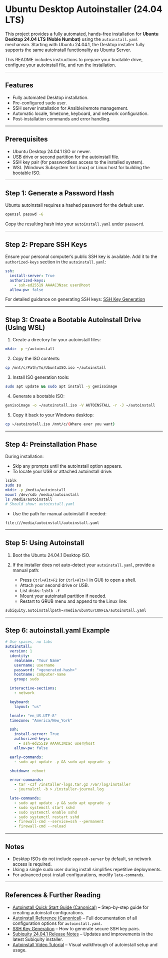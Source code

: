 # Ubuntu Desktop Autoinstaller (24.04 LTS)

This project provides a fully automated, hands-free installation for **Ubuntu Desktop 24.04 LTS (Noble Numbat)** using the `autoinstall.yaml` mechanism. Starting with Ubuntu 24.04.1, the Desktop installer fully supports the same autoinstall functionality as Ubuntu Server.

This README includes instructions to prepare your bootable drive, configure your autoinstall file, and run the installation.

---

## Features

* Fully automated Desktop installation.
* Pre-configured sudo user.
* SSH server installation for Ansible/remote management.
* Automatic locale, timezone, keyboard, and network configuration.
* Post-installation commands and error handling.

---

## Prerequisites

* Ubuntu Desktop 24.04.1 ISO or newer.
* USB drive or second partition for the autoinstall file.
* SSH key pair (for passwordless access to the installed system).
* WSL (Windows Subsystem for Linux) or Linux host for building the bootable ISO.

---

## Step 1: Generate a Password Hash

Ubuntu autoinstall requires a hashed password for the default user.

```bash
openssl passwd -6
```

Copy the resulting hash into your `autoinstall.yaml` under `password`.

---

## Step 2: Prepare SSH Keys

Ensure your personal computer’s public SSH key is available. Add it to the `authorized-keys` section in the `autoinstall.yaml`:

```yaml
ssh:
  install-server: True
  authorized-keys:
    - ssh-ed25519 AAAAC3Nzac user@host
  allow-pw: false
```

For detailed guidance on generating SSH keys: [SSH Key Generation](https://www.ssh.com/academy/ssh/keygen)

---

## Step 3: Create a Bootable Autoinstall Drive (Using WSL)

1. Create a directory for your autoinstall files:

```bash
mkdir -p ~/autoinstall
```

2. Copy the ISO contents:

```bash
cp /mnt/c/Path/To/UbuntuISO.iso ~/autoinstall
```

3. Install ISO generation tools:

```bash
sudo apt update && sudo apt install -y genisoimage
```

4. Generate a bootable ISO:

```bash
genisoimage -o ~/autoinstall.iso -V AUTOINSTALL -r -J ~/autoinstall
```

5. Copy it back to your Windows desktop:

```bash
cp ~/autoinstall.iso /mnt/c/(Where ever you want)
```

---

## Step 4: Preinstallation Phase

During installation:

* Skip any prompts until the autoinstall option appears.
* To locate your USB or attached autoinstall drive:

```bash
lsblk
sudo su
mkdir -p /media/autoinstall
mount /dev/sdb /media/autoinstall
ls /media/autoinstall
# Should show: autoinstall.yaml
```

* Use the path for manual autoinstall if needed:

```text
file:///media/autoinstall/autoinstall.yaml
```

---

## Step 5: Using Autoinstall

1. Boot the Ubuntu 24.04.1 Desktop ISO.
2. If the installer does not auto-detect your `autoinstall.yaml`, provide a manual path:

   * Press `Ctrl+Alt+F2` (or `Ctrl+Alt+T` in GUI) to open a shell.
   * Attach your second drive or USB.
   * List disks: `lsblk -f`
   * Mount your autoinstall partition if needed.
   * Restart to GRUB menu and append to the Linux line:

```text
subiquity.autoinstallpath=/media/ubuntu/CONFIG/autoinstall.yaml
```

---

## Step 6: autoinstall.yaml Example

```yaml
# Use spaces, no tabs
autoinstall:
  version: 1
  identity:
    realname: "Your Name"
    username: username
    password: "<generated-hash>"
    hostname: computer-name
    group: sudo

  interactive-sections:
    - network

  keyboard:
    layout: "us"

  locale: "en_US.UTF-8"
  timezone: "America/New_York"

  ssh:
    install-server: True
    authorized-keys:
      - ssh-ed25519 AAAAC3Nzac user@host
    allow-pw: false

  early-commands:
    - sudo apt update -y && sudo apt upgrade -y

  shutdown: reboot

  error-commands:
    - tar -czf /installer-logs.tar.gz /var/log/installer
    - journalctl -b > /installer-journal.log

  late-commands:
    - sudo apt update -y && sudo apt upgrade -y
    - sudo systemctl start sshd
    - sudo systemctl enable sshd
    - sudo systemctl restart sshd
    - firewall-cmd --service=ssh --permanent
    - firewall-cmd --reload
```

---

## Notes

* Desktop ISOs do not include `openssh-server` by default, so network access is required.
* Using a single sudo user during install simplifies repetitive deployments.
* For advanced post-install configurations, modify `late-commands`.

---

## References & Further Reading

* [Autoinstall Quick Start Guide (Canonical)](https://canonical-subiquity.readthedocs-hosted.com/en/latest/howto/autoinstall-quickstart.html#autoinstall-quick-start) – Step-by-step guide for creating autoinstall configurations.
* [Autoinstall Reference (Canonical)](https://canonical-subiquity.readthedocs-hosted.com/en/latest/reference/autoinstall-reference.html#) – Full documentation of all configuration options for `autoinstall.yaml`.
* [SSH Key Generation](https://www.ssh.com/academy/ssh/keygen) – How to generate secure SSH key pairs.
* [Subiquity 24.04.1 Release Notes](https://discourse.ubuntu.com/t/subiquity-24-04-1-has-been-released-to-the-stable-channel/44493?utm_source=chatgpt.com) – Updates and improvements in the latest Subiquity installer.
* [Autoinstall Video Tutorial](https://youtu.be/ibvxiybT96M?si=bBZ25yunys_H9CKb) – Visual walkthrough of autoinstall setup and usage.
